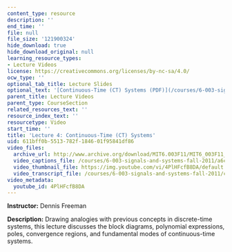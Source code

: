 ```yaml
---
content_type: resource
description: ''
end_time: ''
file: null
file_size: '121900324'
hide_download: true
hide_download_original: null
learning_resource_types:
- Lecture Videos
license: https://creativecommons.org/licenses/by-nc-sa/4.0/
ocw_type: ''
optional_tab_title: Lecture Slides
optional_text: '[Continuous-Time (CT) Systems (PDF)](/courses/6-003-signals-and-systems-fall-2011/resources/mit6_003f11_lec04)'
parent_title: Lecture Videos
parent_type: CourseSection
related_resources_text: ''
resource_index_text: ''
resourcetype: Video
start_time: ''
title: 'Lecture 4: Continuous-Time (CT) Systems'
uid: 611bff0b-5513-782f-1846-01f95841df86
video_files:
  archive_url: http://www.archive.org/download/MIT6.003F11/MIT6_003F11_lec04_300k.mp4
  video_captions_file: /courses/6-003-signals-and-systems-fall-2011/a6c54279a9665de1b5990ffea15edf34_4PlHFcfB8DA.vtt
  video_thumbnail_file: https://img.youtube.com/vi/4PlHFcfB8DA/default.jpg
  video_transcript_file: /courses/6-003-signals-and-systems-fall-2011/c6f124d6f8003afca2949c84b4035955_4PlHFcfB8DA.pdf
video_metadata:
  youtube_id: 4PlHFcfB8DA
---
```


**Instructor:** Dennis Freeman

**Description:** Drawing analogies with previous concepts in discrete-time systems, this lecture discusses the block diagrams, polynomial expressions, poles, convergence regions, and fundamental modes of continuous-time systems.

